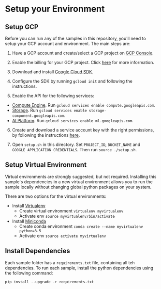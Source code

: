 # Setup your Environment

## Setup GCP

Before you can run any of the samples in this repository, you'll need to setup your GCP account and environment.
The main steps are:

1. Have a GCP account and create/select a GCP project on [GCP Console](https://console.cloud.google.com).

2. Enable the billing for your GCP project. Click [here](https://cloud.google.com/billing/docs/how-to/modify-project) for more information.

3. Download and install [Google Cloud SDK](https://cloud.google.com/sdk/docs/).

4. Configure the SDK by running `gcloud init` and following the instructions.

5. Enable the API for the following services:

  * [Compute Engine](https://pantheon.corp.google.com/compute). Run `gcloud services enable compute.googleapis.com`.
  * [Storage](https://pantheon.corp.google.com/storage). Run `gcloud services enable storage-component.googleapis.com`.
  * [AI Platform](https://pantheon.corp.google.com/mlengine). Run `gcloud services enable ml.googleapis.com`.

6. Create and download a service account key with the right permissions, by following the instructions [here](https://cloud.google.com/iam/docs/creating-managing-service-account-keys#iam-service-account-keys-create-gcloud).

7. Open `setup.sh` in this directory. Set `PROJECT_ID`, `BUCKET_NAME` and `GOOGLE_APPLICATION_CREDENTIALS`. Then run `source ./setup.sh`.

  
## Setup Virtual Environment

Virtual environments are strongly suggested, but not required. Installing this
sample's dependencies in a new virtual environment allows you to run the sample
locally without changing global python packages on your system.

There are two options for the virtual environments:

*   Install [Virtualenv](https://virtualenv.pypa.io/en/stable/) 
    *   Create virtual environment `virtualenv myvirtualenv`
    *   Activate env `source myvirtualenv/bin/activate`
*   Install [Miniconda](https://conda.io/miniconda.html)
    *   Create conda environment `conda create --name myvirtualenv python=3.5`
    *   Activate env `source activate myvirtualenv`

## Install Dependencies

Each sample folder has a `requirements.txt` file, containing all teh dependencies.
To run each sample, install the python dependencies using the following command:
 
 ```
pip install --upgrade -r requirements.txt
 ```
 
